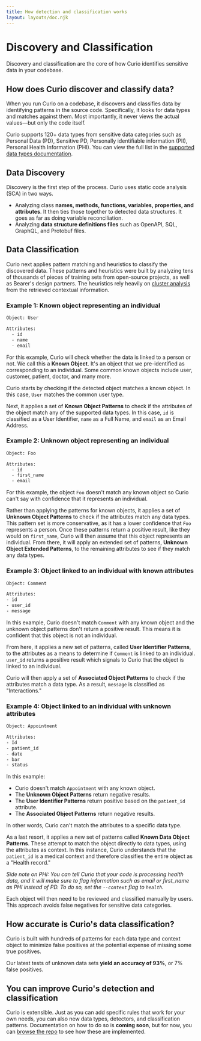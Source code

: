 ```yaml
---
title: How detection and classification works
layout: layouts/doc.njk
---
```


# Discovery and Classification

Discovery and classification are the core of how Curio identifies sensitive data in your codebase.

## How does Curio discover and classify data?

When you run Curio on a codebase, it discovers and classifies data by identifying patterns in the source code. Specifically, it looks for data types and matches against them. Most importantly, it never views the actual values—but only the code itself.

Curio supports 120+ data types from sensitive data categories such as Personal Data (PD), Sensitive PD, Personally identifiable information (PII), Personal Health Information (PHI). You can view the full list in the [supported data types documentation](https://curio.sh/reference/datatypes/).

## Data Discovery

Discovery is the first step of the process. Curio uses static code analysis (SCA) in two ways.

- Analyzing class **names, methods, functions, variables, properties, and attributes**. It then ties those together to detected data structures. It goes as far as doing variable reconciliation.
- Analyzing **data structure definitions files** such as OpenAPI, SQL, GraphQL, and Protobuf files.

## Data Classification

Curio next applies pattern matching and heuristics to classify the discovered data. These patterns and heuristics were built by analyzing tens of thousands of pieces of training sets from open-source projects, as well as Bearer's design partners. The heuristics rely heavily on [cluster analysis](https://en.wikipedia.org/wiki/Cluster_analysis) from the retrieved contextual information.

### Example 1: Known object representing an individual

```txt
Object: User

Attributes:
  - id
  - name
  - email
```

For this example, Curio will check whether the data is linked to a person or not. We call this a **Known Object**. It's an object that we pre-identified as corresponding to an individual. Some common known objects include user, customer, patient, doctor, and many more.

Curio starts by checking if the detected object matches a known object. In this case, `User` matches the common user type.

Next, it applies a set of **Known Object Patterns** to check if the attributes of the object match any of the supported data types. In this case, `id` is classified as a User Identifier, `name` as a Full Name, and `email` as an Email Address.

### Example 2: Unknown object representing an individual

```txt
Object: Foo

Attributes:
  - id
  - first_name
  - email
```

For this example, the object `Foo` doesn't match any known object so Curio can't say with confidence that it represents an individual.

Rather than applying the patterns for known objects, it applies a set of **Unknown Object Patterns** to check if the attributes match any data types. This pattern set is more conservative, as it has a lower confidence that `Foo` represents a person. Once these patterns return a positive result, like they would on `first_name`, Curio will then assume that this object represents an individual. From there, it will apply an extended set of patterns, **Unknown Object Extended Patterns**, to the remaining attributes to see if they match any data types.

### Example 3: Object linked to an individual with known attributes

```txt
Object: Comment

Attributes:
- id
- user_id
- message
```

In this example, Curio doesn't match `Comment` with any known object and the unknown object patterns don't return a positive result. This means it is confident that this object is not an individual.

From here, it applies a new set of patterns, called **User Identifier Patterns**, to the attributes as a means to determine if `Comment` is linked to an individual. `user_id` returns a positive result which signals to Curio that the object is linked to an individual.

Curio will then apply a set of **Associated Object Patterns** to check if the attributes match a data type. As a result, `message` is classified as "Interactions."

### Example 4: Object linked to an individual with unknown attributes

```txt
Object: Appointment

Attributes:
- Id
- patient_id
- date
- bar
- status
```

In this example:

- Curio doesn't match `Appointment` with any known object.
- The **Unknown Object Patterns** return negative results.
- The **User Identifier Patterns** return positive based on the `patient_id` attribute.
- The **Associated Object Patterns** return negative results.

In other words, Curio can't match the attributes to a specific data type.

As a last resort, it applies a new set of patterns called **Known Data Object Patterns**. These attempt to match the object directly to data types, using the attributes as context. In this instance, Curio understands that the `patient_id` is a medical context and therefore classifies the entire object as a "Health record."  
  
*Side note on PHI: You can tell Curio that your code is processing health data, and it will make sure to flag information such as email or first_name as PHI instead of PD. To do so, set the `--context` flag to `health`.*  
  
Each object will then need to be reviewed and classified manually by users. This approach avoids false negatives for sensitive data categories.

## How accurate is Curio's data classification?

Curio is built with hundreds of patterns for each data type and context object to minimize false positives at the potential expense of missing some true positives.  
  
Our latest tests of unknown data sets **yield an accuracy of 93%**, or 7% false positives.

## You can improve Curio's detection and classification

Curio is extensible. Just as you can add specific rules that work for your own needs, you can also new data types, detectors, and classification patterns. Documentation on how to do so is **coming soon**, but for now, you can [browse the repo](https://github.com/Bearer/curio) to see how these are implemented.

